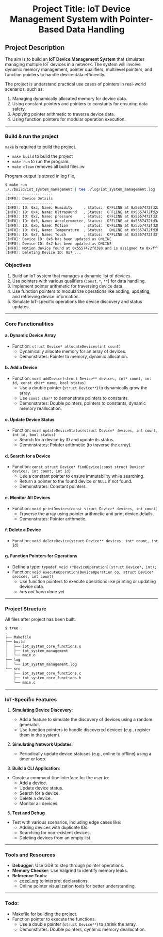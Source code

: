<h1 align="center">Project Title: IoT Device Management System with Pointer-Based Data Handling</h1>

## Project Description

The aim is to build an **IoT Device Management System** that simulates managing multiple IoT devices in a network. The system will involve dynamic memory management, pointer qualifiers, multilevel pointers, and function pointers to handle device data efficiently.

The project is understand practical use cases of pointers in real-world scenarios, such as:
1. Managing dynamically allocated memory for device data.
2. Using constant pointers and pointers to constants for ensuring data safety.
3. Applying pointer arithmetic to traverse device data.
4. Using function pointers for modular operation execution.

---

### Build & run the project

`make` is required to build the project.
- `make build` to build the project
- `make run` to run the program.
- `make clean` removes all build files.:w

Program output is stored in log file,
```bash
$ make run
././build/iot_system_management | tee ./log/iot_system_management.log
----------------------
[INFO]: Device Details
----------------------
[INFO]: ID: 0x3, Name: Humidity     , Status:  OFFLINE at 0x5557472fd2a0
[INFO]: ID: 0x4, Name: Ultrasound   , Status:  OFFLINE at 0x5557472fd2d8
[INFO]: ID: 0x2, Name: pressure     , Status:  OFFLINE at 0x5557472fd310
[INFO]: ID: 0x5, Name: Accelerometer, Status:  OFFLINE at 0x5557472fd348
[INFO]: ID: 0x6, Name: Motion       , Status:  OFFLINE at 0x5557472fd380
[INFO]: ID: 0x1, Name: Temperature  , Status:   ONLINE at 0x5557472fd3b8
[INFO]: ID: 0x7, Name: Touch        , Status:  OFFLINE at 0x5557472fd3f0
[INFO]: Device ID: 0x6 has been updated as ONLINE
[INFO]: Device ID: 0x7 has been updated as ONLINE
[INFO]: Motion device found at 0x5557472fd380 and is assigned to 0x7fff5289db20
[INFO]: Deleting Device ID: 0x7 ...
```
### Objectives
1. Build an IoT system that manages a dynamic list of devices.
2. Use pointers with various qualifiers (`const`, `*`, `**`) for data handling.
3. Implement pointer arithmetic for traversing device data.
4. Use function pointers to modularize operations like adding, updating, and retrieving device information.
5. Simulate IoT-specific operations like device discovery and status updates.

---

### Core Functionalities

#### a. **Dynamic Device Array**
   - Function: `struct Device* allocateDevices(int count)`
     - Dynamically allocate memory for an array of devices.
     - Demonstrates: Pointer to memory, dynamic allocation.

#### b. **Add a Device**
   - Function: `void addDevice(struct Device** devices, int* count, int id, const char* name, bool status)`
     - Use a double pointer (`struct Device**`) to dynamically grow the array.
     - Use `const char*` to demonstrate pointers to constants.
     - Demonstrates: Double pointers, pointers to constants, dynamic memory reallocation.

#### c. **Update Device Status**
   - Function: `void updateDeviceStatus(struct Device* devices, int count, int id, bool status)`
     - Search for a device by ID and update its status.
     - Demonstrates: Pointer arithmetic (to traverse the array).

#### d. **Search for a Device**
   - Function: `const struct Device* findDevice(const struct Device* devices, int count, int id)`
     - Use a constant pointer to ensure immutability while searching.
     - Return a pointer to the found device or `NULL` if not found.
     - Demonstrates: Constant pointers.

#### e. **Monitor All Devices**
   - Function: `void printDevices(const struct Device* devices, int count)`
     - Traverse the array using pointer arithmetic and print device details.
     - Demonstrates: Pointer arithmetic.

#### f. **Delete a Device**
   - Function: `void deleteDevice(struct Device** devices, int* count, int id)`

#### g. **Function Pointers for Operations**
   - Define a type: `typedef void (*DeviceOperation)(struct Device*, int);`
   - Function: `void executeOperation(DeviceOperation op, struct Device* devices, int count)`
     - Use function pointers to execute operations like printing or updating device data.
     - _has not been done yet_

---

### Project Structure

All files after project has been built.
```bash
$ tree .
.
├── Makefile
├── build
│   ├── iot_system_core_functions.o
│   ├── iot_system_management
│   └── main.o
├── log
│   └── iot_system_management.log
└── src
    ├── iot_system_core_functions.c
    ├── iot_system_core_functions.h
    └── main.c
```
---

### IoT-Specific Features
1. **Simulating Device Discovery**:
   - Add a feature to simulate the discovery of devices using a random generator.
   - Use function pointers to handle discovered devices (e.g., register them in the system).

2. **Simulating Network Updates**:
   - Periodically update device statuses (e.g., online to offline) using a timer or loop.

4. **Build a CLI Application**:
- Create a command-line interface for the user to:
  - Add a device.
  - Update device status.
  - Search for a device.
  - Delete a device.
  - Monitor all devices.

5. **Test and Debug**
- Test with various scenarios, including edge cases like:
  - Adding devices with duplicate IDs.
  - Searching for non-existent devices.
  - Deleting devices from an empty list.

---

### Tools and Resources
- **Debugger**: Use GDB to step through pointer operations.
- **Memory Checker**: Use Valgrind to identify memory leaks.
- **Reference Tools**:
  - [cdecl.org](https://cdecl.org/) to interpret declarations.
  - Online pointer visualization tools for better understanding.

---

### Todo:
- Makefile for building the project.
- Function pointer to execute the functions.
     - Use a double pointer (`struct Device**`) to shrink the array.
     - Demonstrates: Double pointers, dynamic memory deallocation.
